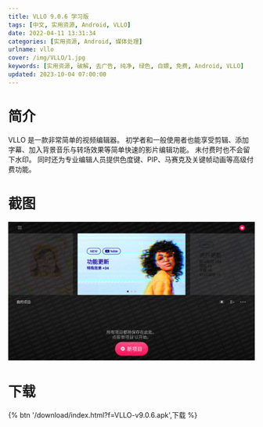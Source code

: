 ```yaml
---
title: VLLO 9.0.6 学习版
tags: [中文, 实用资源, Android, VLLO]
date: 2022-04-11 13:31:34
categories: [实用资源, Android, 媒体处理]
urlname: vllo
cover: /img/VLLO/1.jpg
keywords: [实用资源, 破解, 去广告, 纯净, 绿色, 白嫖, 免费, Android, VLLO]
updated: 2023-10-04 07:00:00
---
```


# 简介

VLLO 是一款非常简单的视频编辑器。 初学者和一般使用者也能享受剪辑、添加字幕、加入背景音乐与转场效果等简单快速的影片编辑功能。 未付费时也不会留下水印。 同时还为专业编辑人员提供色度键、PIP、马赛克及关键帧动画等高级付费功能。

# 截图

![](/img/VLLO/2.jpg)

# 下载

{% btn '/download/index.html?f=VLLO-v9.0.6.apk',下载 %}
